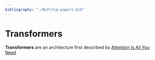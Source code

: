 ```yaml
---
bibliography: "./NLP/nlp-papers.bib"
---
```



# Transformers

**Transformers** are an architecture first described by <a href="https://arxiv.org/abs/1706.03762">Attention Is All You Need</a>